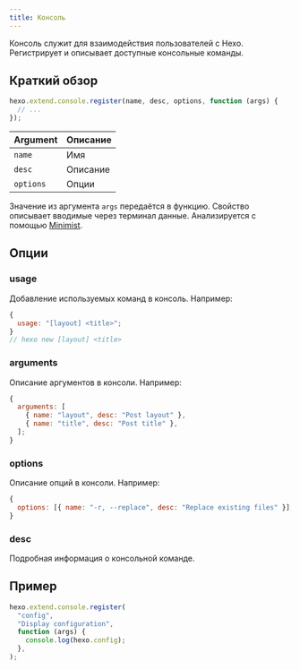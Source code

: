 ```yaml
---
title: Консоль
---
```


Консоль служит для взаимодействия пользователей с Hexo. Регистрирует и описывает доступные консольные команды.

## Краткий обзор

```js
hexo.extend.console.register(name, desc, options, function (args) {
  // ...
});
```

| Argument  | Описание |
| --------- | -------- |
| `name`    | Имя      |
| `desc`    | Описание |
| `options` | Опции    |

Значение из аргумента `args` передаётся в функцию. Свойство описывает вводимые через терминал данные. Анализируется с помощью [Minimist][].

## Опции

### usage

Добавление используемых команд в консоль. Например:

```js
{
  usage: "[layout] <title>";
}
// hexo new [layout] <title>
```

### arguments

Описание аргументов в консоли. Например:

```js
{
  arguments: [
    { name: "layout", desc: "Post layout" },
    { name: "title", desc: "Post title" },
  ];
}
```

### options

Описание опций в консоли. Например:

```js
{
  options: [{ name: "-r, --replace", desc: "Replace existing files" }];
}
```

### desc

Подробная информация о консольной команде.

## Пример

```js
hexo.extend.console.register(
  "config",
  "Display configuration",
  function (args) {
    console.log(hexo.config);
  },
);
```

[Minimist]: https://github.com/minimistjs/minimist
